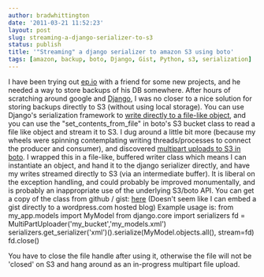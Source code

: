 ```yaml
---
author: bradwhittington
date: '2011-03-21 11:52:23'
layout: post
slug: streaming-a-django-serializer-to-s3
status: publish
title: '"Streaming" a django serializer to amazon S3 using boto'
tags: [amazon, backup, boto, Django, Gist, Python, s3, serialization]
---
```


I have been trying out [ep.io](http://ep.io "ep.io") with a friend
for some new projects, and he needed a way to store backups of his
DB somewhere. After hours of scratching around google and
[Django](http://djangoproject.com "Django"), I was no closer to a
nice solution for storing backups directly to S3 (without using
local storage). You can use Django's serialization framework to
[write directly to a file-like object](http://docs.djangoproject.com/en/dev/topics/serialization/#serializing-data),
and you can use the "set\_contents\_from\_file" in boto's S3 bucket
class to read a file like object and stream it to S3. I dug around
a little bit more (because my wheels were spinning contemplating
writing threads/processes to connect the producer and consumer),
and discovered
[multipart uploads to S3 in boto](http://www.elastician.com/2010/12/s3-multipart-upload-in-boto.html).
I wrapped this in a file-like, buffered writer class which means I
can instantiate an object, and hand it to the django serializer
directly, and have my writes streamed directly to S3 (via an
intermediate buffer). It is liberal on the exception handling, and
could probably be improved monumentally, and is probably an
inappropriate use of the underlying S3/boto API. You can get a copy
of the class from github / gist:
[here](https://gist.github.com/872948) (Doesn't seem like I can
embed a gist directly to a wordpress.com hosted blog) Example usage
is:
    from my_app.models import MyModel
    from django.core import serializers
    fd = MultiPartUploader('my_bucket','my_models.xml')
    serializers.get_serializer('xml')().serialize(MyModel.objects.all(), stream=fd)
    fd.close()

You have to close the file handle after using it, otherwise the
file will not be 'closed' on S3 and hang around as an in-progress
multipart file upload.


